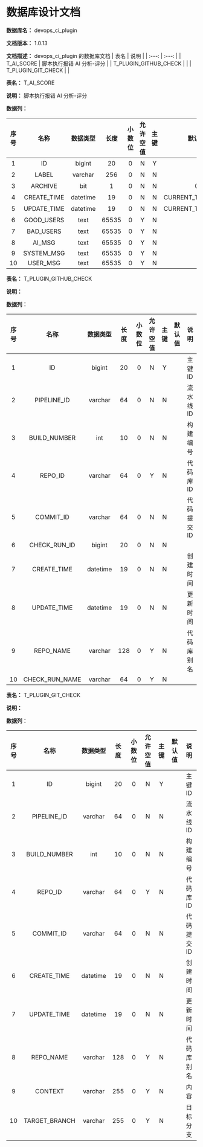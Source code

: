 # 数据库设计文档

**数据库名：** devops_ci_plugin

**文档版本：** 1.0.13

**文档描述：** devops_ci_plugin 的数据库文档
| 表名                  | 说明       |
| :---: | :---: |
| T_AI_SCORE | 脚本执行报错 AI 分析-评分 |
| T_PLUGIN_GITHUB_CHECK |  |
| T_PLUGIN_GIT_CHECK |  |

**表名：** <a>T_AI_SCORE</a>

**说明：** 脚本执行报错 AI 分析-评分

**数据列：**

| 序号 | 名称 | 数据类型 |  长度  | 小数位 | 允许空值 | 主键 | 默认值 | 说明 |
| :---: | :---: | :---: | :---: | :---: | :---: | :---: | :---: | :---: |
|  1   | ID |   bigint   | 20 |   0    |    N     |  Y   |       | 主键 ID  |
|  2   | LABEL |   varchar   | 256 |   0    |    N     |  N   |       | 任务 ID  |
|  3   | ARCHIVE |   bit   | 1 |   0    |    N     |  N   |   0    | 是否已归档  |
|  4   | CREATE_TIME |   datetime   | 19 |   0    |    N     |  N   |   CURRENT_TIMESTAMP    | 创建时间  |
|  5   | UPDATE_TIME |   datetime   | 19 |   0    |    N     |  N   |   CURRENT_TIMESTAMP    | 更新时间  |
|  6   | GOOD_USERS |   text   | 65535 |   0    |    Y     |  N   |       | 赞的人  |
|  7   | BAD_USERS |   text   | 65535 |   0    |    Y     |  N   |       | 踩的人  |
|  8   | AI_MSG |   text   | 65535 |   0    |    Y     |  N   |       | 大模型生成的内容  |
|  9   | SYSTEM_MSG |   text   | 65535 |   0    |    Y     |  N   |       | Promptforsystem  |
|  10   | USER_MSG |   text   | 65535 |   0    |    Y     |  N   |       | Promptforuser  |

**表名：** <a>T_PLUGIN_GITHUB_CHECK</a>

**说明：** 

**数据列：**

| 序号 | 名称 | 数据类型 |  长度  | 小数位 | 允许空值 | 主键 | 默认值 | 说明 |
| :---: | :---: | :---: | :---: | :---: | :---: | :---: | :---: | :---: |
|  1   | ID |   bigint   | 20 |   0    |    N     |  Y   |       | 主键 ID  |
|  2   | PIPELINE_ID |   varchar   | 64 |   0    |    N     |  N   |       | 流水线 ID  |
|  3   | BUILD_NUMBER |   int   | 10 |   0    |    N     |  N   |       | 构建编号  |
|  4   | REPO_ID |   varchar   | 64 |   0    |    Y     |  N   |       | 代码库 ID  |
|  5   | COMMIT_ID |   varchar   | 64 |   0    |    N     |  N   |       | 代码提交 ID  |
|  6   | CHECK_RUN_ID |   bigint   | 20 |   0    |    N     |  N   |       |   |
|  7   | CREATE_TIME |   datetime   | 19 |   0    |    N     |  N   |       | 创建时间  |
|  8   | UPDATE_TIME |   datetime   | 19 |   0    |    N     |  N   |       | 更新时间  |
|  9   | REPO_NAME |   varchar   | 128 |   0    |    Y     |  N   |       | 代码库别名  |
|  10   | CHECK_RUN_NAME |   varchar   | 64 |   0    |    Y     |  N   |       |   |

**表名：** <a>T_PLUGIN_GIT_CHECK</a>

**说明：** 

**数据列：**

| 序号 | 名称 | 数据类型 |  长度  | 小数位 | 允许空值 | 主键 | 默认值 | 说明 |
| :---: | :---: | :---: | :---: | :---: | :---: | :---: | :---: | :---: |
|  1   | ID |   bigint   | 20 |   0    |    N     |  Y   |       | 主键 ID  |
|  2   | PIPELINE_ID |   varchar   | 64 |   0    |    N     |  N   |       | 流水线 ID  |
|  3   | BUILD_NUMBER |   int   | 10 |   0    |    N     |  N   |       | 构建编号  |
|  4   | REPO_ID |   varchar   | 64 |   0    |    Y     |  N   |       | 代码库 ID  |
|  5   | COMMIT_ID |   varchar   | 64 |   0    |    N     |  N   |       | 代码提交 ID  |
|  6   | CREATE_TIME |   datetime   | 19 |   0    |    N     |  N   |       | 创建时间  |
|  7   | UPDATE_TIME |   datetime   | 19 |   0    |    N     |  N   |       | 更新时间  |
|  8   | REPO_NAME |   varchar   | 128 |   0    |    Y     |  N   |       | 代码库别名  |
|  9   | CONTEXT |   varchar   | 255 |   0    |    Y     |  N   |       | 内容  |
|  10   | TARGET_BRANCH |   varchar   | 255 |   0    |    Y     |  N   |       | 目标分支  |
